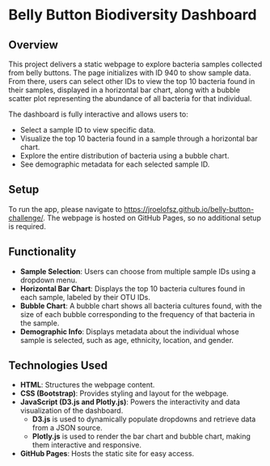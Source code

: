 # Belly Button Biodiversity Dashboard

## Overview

This project delivers a static webpage to explore bacteria samples collected from belly buttons. The page initializes with ID 940 to show sample data. From there, users can select other IDs to view the top 10 bacteria found in their samples, displayed in a horizontal bar chart, along with a bubble scatter plot representing the abundance of all bacteria for that individual.

The dashboard is fully interactive and allows users to:
- Select a sample ID to view specific data.
- Visualize the top 10 bacteria found in a sample through a horizontal bar chart.
- Explore the entire distribution of bacteria using a bubble chart.
- See demographic metadata for each selected sample ID.

## Setup

To run the app, please navigate to <a href="https://jroelofsz.github.io/belly-button-challenge/" target="_blank">https://jroelofsz.github.io/belly-button-challenge/</a>. The webpage is hosted on GitHub Pages, so no additional setup is required.

## Functionality

- **Sample Selection**: Users can choose from multiple sample IDs using a dropdown menu.
- **Horizontal Bar Chart**: Displays the top 10 bacteria cultures found in each sample, labeled by their OTU IDs.
- **Bubble Chart**: A bubble chart shows all bacteria cultures found, with the size of each bubble corresponding to the frequency of that bacteria in the sample.
- **Demographic Info**: Displays metadata about the individual whose sample is selected, such as age, ethnicity, location, and gender.

## Technologies Used

- **HTML**: Structures the webpage content.
- **CSS (Bootstrap)**: Provides styling and layout for the webpage.
- **JavaScript (D3.js and Plotly.js)**: Powers the interactivity and data visualization of the dashboard. 
  - **D3.js** is used to dynamically populate dropdowns and retrieve data from a JSON source.
  - **Plotly.js** is used to render the bar chart and bubble chart, making them interactive and responsive.
- **GitHub Pages**: Hosts the static site for easy access.


